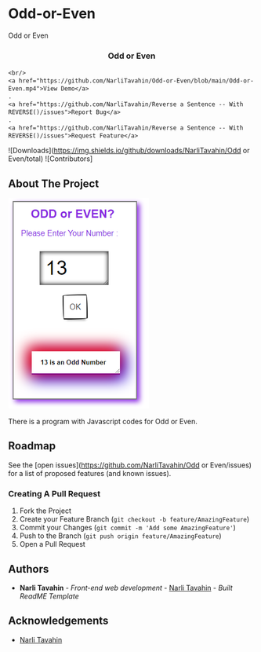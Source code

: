 # Odd-or-Even
Odd or Even
<br/>
<p align="center">
 

  <h3 align="center">Odd or Even</h3>

  <p align="center">
    
    <br/>
    <a href="https://github.com/NarliTavahin/Odd-or-Even/blob/main/Odd-or-Even.mp4">View Demo</a>
    .
    <a href="https://github.com/NarliTavahin/Reverse a Sentence -- With REVERSE()/issues">Report Bug</a>
    .
    <a href="https://github.com/NarliTavahin/Reverse a Sentence -- With REVERSE()/issues">Request Feature</a>
  </p>
</p>

![Downloads](https://img.shields.io/github/downloads/NarliTavahin/Odd or Even/total) ![Contributors]



## About The Project

![Screen Shot](https://github.com/NarliTavahin/Odd-or-Even/blob/main/Odd-or-Even.png)

There is a program with Javascript codes for Odd or Even.




## Roadmap

See the [open issues](https://github.com/NarliTavahin/Odd or Even/issues) for a list of proposed features (and known issues).


### Creating A Pull Request

1. Fork the Project
2. Create your Feature Branch (`git checkout -b feature/AmazingFeature`)
3. Commit your Changes (`git commit -m 'Add some AmazingFeature'`)
4. Push to the Branch (`git push origin feature/AmazingFeature`)
5. Open a Pull Request


## Authors

* **Narli Tavahin** - *Front-end web development* - [Narli Tavahin](https://github.com/NarliTavahin/) - *Built ReadME Template*

## Acknowledgements

* [Narli Tavahin](https://github.com/NarliTavahin/) 
